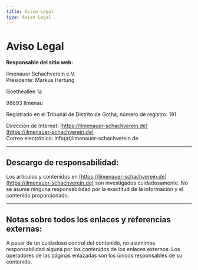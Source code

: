 ```yaml
---
title: Aviso Legal
type: Aviso Legal
---
```

# Aviso Legal

**Responsable del sitio web:**

Ilmenauer Schachverein e.V.  
Presidente: Markus Hartung  

Goetheallee 1a  

98693 Ilmenau  

Registrado en el Tribunal de Distrito de Gotha, número de registro: 191  

Dirección de Internet: [https://ilmenauer-schachverein.de](https://ilmenauer-schachverein.de)  
Correo electrónico: info(at)ilmenauer-schachverein.de  

---

## Descargo de responsabilidad:

Los artículos y contenidos en [https://ilmenauer-schachverein.de](https://ilmenauer-schachverein.de) son investigados cuidadosamente. No se asume ninguna responsabilidad por la exactitud de la información y el contenido proporcionado.

---

## Notas sobre todos los enlaces y referencias externas:

A pesar de un cuidadoso control del contenido, no asumimos responsabilidad alguna por los contenidos de los enlaces externos. Los operadores de las páginas enlazadas son los únicos responsables de su contenido.
